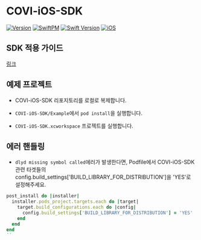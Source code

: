 # COVI-iOS-SDK 
[![Version](https://img.shields.io/cocoapods/v/COVI-iOS-SDK.svg?style=flat)](https://cocoapods.org/pods/COVI-iOS-SDK)
[![SwiftPM](https://img.shields.io/badge/SPM-supported-DE5C43.svg?style=flat)](https://swift.org/package-manager/)
[![Swift Version](https://img.shields.io/badge/Swift-5.0+-magenta.svg)](https://swift.org)
[![iOS](https://img.shields.io/badge/iOS-12+-blue.svg)](https://developer.apple.com/ios/)

## SDK 적용 가이드
[링크](https://github.com/covigroup/covi-ios-sdk-guide/wiki)

## 예제 프로젝트
+ COVI-iOS-SDK 리포지토리를 로컬로 복제합니다.

+ `COVI-iOS-SDK/Example`에서 `pod install`을 실행합니다.

+ `COVI-iOS-SDK.xcworkspace` 프로젝트를 실행합니다.

## 에러 핸들링
- `dlyd missing symbol called`에러가 발생한다면, Podfile에서 COVI-iOS-SDK 관련 타겟들의 config.build_settings['BUILD_LIBRARY_FOR_DISTRIBUTION']을 'YES'로 설정해주세요.

```ruby
post_install do |installer|
  installer.pods_project.targets.each do |target|
    target.build_configurations.each do |config|
      config.build_settings['BUILD_LIBRARY_FOR_DISTRIBUTION'] = 'YES'
    end
  end
end
``
